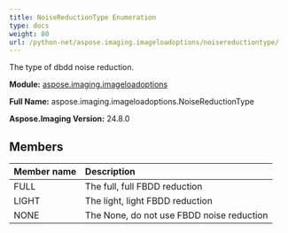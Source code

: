 ```yaml
---
title: NoiseReductionType Enumeration
type: docs
weight: 80
url: /python-net/aspose.imaging.imageloadoptions/noisereductiontype/
---
```


The type of dbdd noise reduction.

**Module:** [aspose.imaging.imageloadoptions](/imaging/python-net/aspose.imaging.imageloadoptions/)

**Full Name:** aspose.imaging.imageloadoptions.NoiseReductionType

**Aspose.Imaging Version:** 24.8.0

## **Members**
| **Member name** | **Description** |
| :- | :- |
| FULL | The full, full FBDD reduction |
| LIGHT | The light, light FBDD reduction |
| NONE | The None, do not use FBDD noise reduction |
